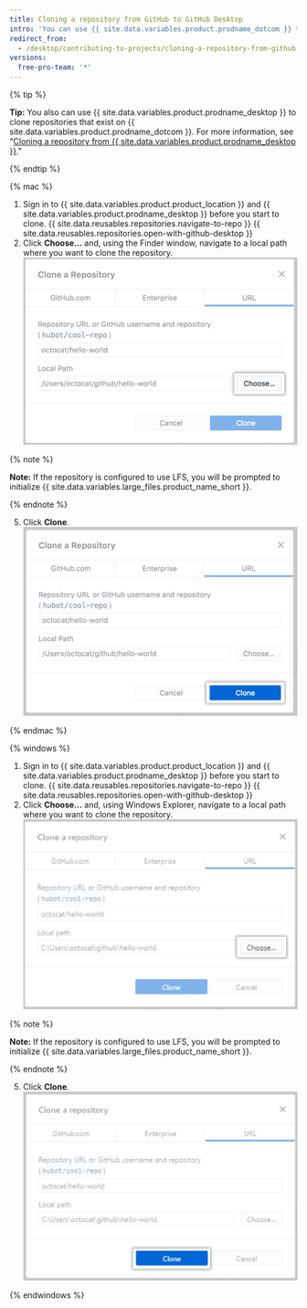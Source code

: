 ```yaml
---
title: Cloning a repository from GitHub to GitHub Desktop
intro: 'You can use {{ site.data.variables.product.prodname_dotcom }} to clone remote repositories to {{ site.data.variables.product.prodname_desktop }}.'
redirect_from:
  - /desktop/contributing-to-projects/cloning-a-repository-from-github-to-github-desktop
versions:
  free-pro-team: '*'
---
```


{% tip %}

**Tip:**  You also can use {{ site.data.variables.product.prodname_desktop }} to clone repositories that exist on {{ site.data.variables.product.prodname_dotcom }}.  For more information, see "[Cloning a repository from {{ site.data.variables.product.prodname_desktop }}](/desktop/guides/contributing-to-projects/cloning-a-repository-from-github-to-github-desktop/)."

{% endtip %}

{% mac %}

1. Sign in to {{ site.data.variables.product.product_location }} and {{ site.data.variables.product.prodname_desktop }} before you start to clone.
{{ site.data.reusables.repositories.navigate-to-repo }}
{{ site.data.reusables.repositories.open-with-github-desktop }}
5. Click **Choose...** and, using the Finder window, navigate to a local path where you want to clone the repository.
![The choose button on the URL tab](/assets/images/help/desktop/clone-choose-button-url-mac.png)

  {% note %}

  **Note:** If the repository is configured to use LFS, you will be prompted to initialize {{ site.data.variables.large_files.product_name_short }}.

  {% endnote %}

5. Click **Clone**.
![The clone button on the URL tab](/assets/images/help/desktop/clone-button-url-mac.png)

{% endmac %}

{% windows %}

1. Sign in to {{ site.data.variables.product.product_location }} and {{ site.data.variables.product.prodname_desktop }} before you start to clone.
{{ site.data.reusables.repositories.navigate-to-repo }}
{{ site.data.reusables.repositories.open-with-github-desktop }}
5. Click **Choose...** and, using Windows Explorer, navigate to a local path where you want to clone the repository.
![The choose button](/assets/images/help/desktop/clone-choose-button-url-win.png)

  {% note %}

  **Note:** If the repository is configured to use LFS, you will be prompted to initialize {{ site.data.variables.large_files.product_name_short }}.

  {% endnote %}

5. Click **Clone**.
![The clone button](/assets/images/help/desktop/clone-button-url-win.png)

{% endwindows %}

